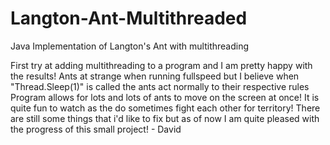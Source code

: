 # Langton-Ant-Multithreaded
Java Implementation of Langton's Ant with multithreading

First try at adding multithreading to a program and I am pretty happy with the results!
Ants at strange when running fullspeed but I believe when "Thread.Sleep(1)" is called the ants act normally to their respective rules
Program allows for lots and lots of ants to move on the screen at once! It is quite fun to watch as the do sometimes fight each other for territory! There are still some things that i'd like to fix but as of now I am quite pleased with the progress of this small project! - David

